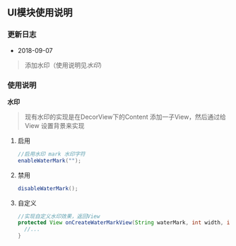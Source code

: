 ## UI模块使用说明

### 更新日志

- 2018-09-07 

> 添加水印（使用说明见*水印*）

### 使用说明

**水印**

> 现有水印的实现是在DecorView下的Content 添加一子View，然后通过给View 设置背景来实现

1. 启用

   ```java
   //启用水印 mark 水印字符   
   enableWaterMark("");
   ```

2. 禁用

   ```java
   disableWaterMark();
   ```

3. 自定义

   ```java
   //实现自定义水印效果，返回View
   protected View onCreateWaterMarkView(String waterMark, int width, int height){
     //...
   }
   ```
